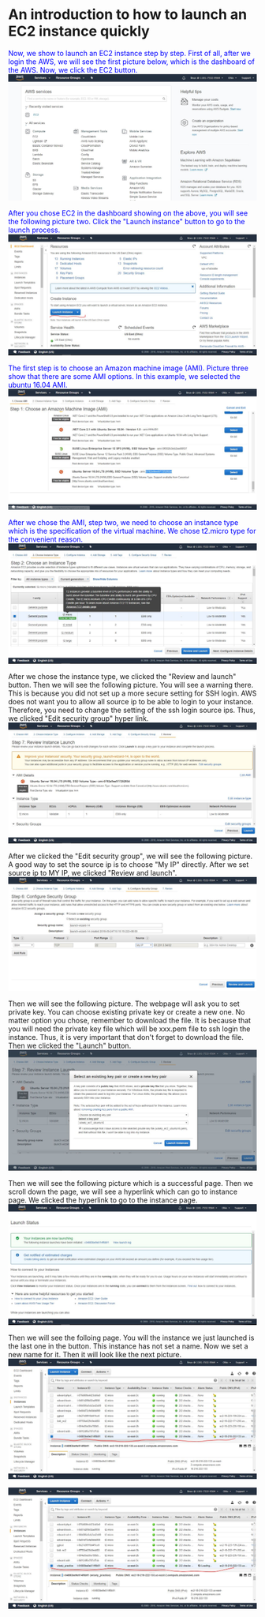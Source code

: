 # An introduction to how to launch an EC2 instance quickly
<font color="blue">Now, we show to launch an EC2 instance step by step.
First of all, after we login the AWS, we will see the first picture below, which is the dashboard of the AWS.
Now, we click the EC2 button.</font>
![ picture one ](/launch_instance/pic001.JPG)

<font color="blue">After you chose EC2 in the dashboard showing on the above, you will see the following picture two.
Click the "Launch instance" button to go to the launch process.
</font>
![ picture two ](/launch_instance/pic002.JPG)

<font color="blue">The first step is to choose an Amazon machine image (AMI).
Picture three show that there are some AMI options. In this example, we selected the ubuntu 16.04 AMI.
</font>
![ picture three ](/launch_instance/pic003.JPG)

<font color="blue">After we chose the AMI, step two, we need to choose an instance type which is the specification of the virtual machine.
We chose t2.micro type for the convenient reason.
</font>
![ picture four ](/launch_instance/pic004.JPG)

After we chose the instance type, we clicked the "Review and launch" button. 
Then we will see the following picture. You will see a warning there.
This is because you did not set up a more secure setting for SSH login.
AWS does not want you to allow all source ip to be able to login to your instance.
Therefore, you need to change the setting of the ssh login source ips.
Thus, we clicked "Edit security group" hyper link.
![ picture five ](/launch_instance/pic005.JPG)

After we clicked the "Edit security group", we will see the following picture.
A good way to set the source ip is to choose "My IP" directly.
After we set source ip to MY IP, we clicked "Review and launch".
![ picture six ](/launch_instance/pic006.JPG)

Then we will see the following picture. The webpage will ask you to set private key. You can choose existing private key or create a new one. No matter option you chose, remember to download the file. It is because that you will need the private key file which will be xxx.pem file to ssh login the instance. Thus, it is very important that don't forget to download the file.
Then we clicked the "Launch" button.
![ picture six ](/launch_instance/pic006_1.JPG)

Then we will see the following picture which is a successful page. 
Then we scroll down the page, we will see a hyperlink which can go to instance page.
We clicked the hyperlink to go to the instance page. 
![ picture seven ](/launch_instance/pic007.JPG)

Then we will see the folloing page. You will the instance we just launched is the last one in the button.
This instance has not set a name. Now we set a new name for it. Then it will look like the next picture.
![ picture eight ](/launch_instance/pic008.JPG)


![ picture nine ](/launch_instance/pic009.JPG)

